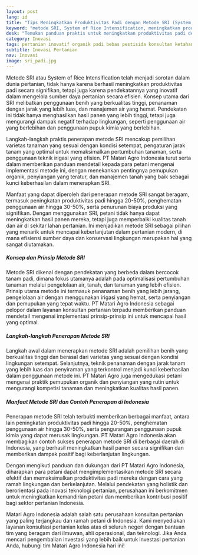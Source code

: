 ```yaml
---
layout: post
lang: id
title: "Tips Meningkatkan Produktivitas Padi dengan Metode SRI (System of Rice Intensification)"
keyword: "metode SRI, System of Rice Intensification, meningkatkan produktivitas padi, teknik bercocok tanam, pertanian padi, PT Matari Agro Indonesia, konsultan pertanian, pelatihan pertanian terpadu"
desk: "Temukan panduan praktis untuk meningkatkan produktivitas padi dengan metode SRI (System of Rice Intensification). PT Matari Agro Indonesia sebagai konsultan dan pusat pelatihan pertanian terpadu memberikan tips, manfaat, dan contoh sukses penerapan metode SRI di Indonesia"
category: Inovasi
tags: pertanian inovatif organik padi bebas pestisida konsultan ketahanan pangan
subtitle: Inovasi Pertanian
nav: Inovasi
image: sri_padi.jpg
---
```


Metode SRI atau System of Rice Intensification telah menjadi sorotan dalam dunia pertanian, tidak hanya karena berhasil meningkatkan produktivitas padi secara signifikan, tetapi juga karena pendekatannya yang inovatif dalam mengelola sumber daya pertanian secara efisien. Konsep utama dari SRI melibatkan penggunaan benih yang berkualitas tinggi, penanaman dengan jarak yang lebih luas, dan manajemen air yang hemat. Pendekatan ini tidak hanya menghasilkan hasil panen yang lebih tinggi, tetapi juga mengurangi dampak negatif terhadap lingkungan, seperti penggunaan air yang berlebihan dan penggunaan pupuk kimia yang berlebihan.

Langkah-langkah praktis penerapan metode SRI mencakup pemilihan varietas tanaman yang sesuai dengan kondisi setempat, pengaturan jarak tanam yang optimal untuk memaksimalkan pertumbuhan tanaman, serta penggunaan teknik irigasi yang efisien. PT Matari Agro Indonesia turut serta dalam memberikan panduan mendetail kepada para petani mengenai implementasi metode ini, dengan menekankan pentingnya pemupukan organik, penyiangan yang teratur, dan manajemen tanah yang baik sebagai kunci keberhasilan dalam menerapkan SRI.

Manfaat yang dapat diperoleh dari penerapan metode SRI sangat beragam, termasuk peningkatan produktivitas padi hingga 20-50%, penghematan penggunaan air hingga 30-50%, serta penurunan biaya produksi yang signifikan. Dengan menggunakan SRI, petani tidak hanya dapat meningkatkan hasil panen mereka, tetapi juga memperbaiki kualitas tanah dan air di sekitar lahan pertanian. Ini menjadikan metode SRI sebagai pilihan yang menarik untuk mencapai keberlanjutan dalam pertanian modern, di mana efisiensi sumber daya dan konservasi lingkungan merupakan hal yang sangat diutamakan.

##### Konsep dan Prinsip Metode SRI
Metode SRI dikenal dengan pendekatan yang berbeda dalam bercocok tanam padi, dimana fokus utamanya adalah pada optimalisasi pertumbuhan tanaman melalui pengelolaan air, tanah, dan tanaman yang lebih efisien. Prinsip utama metode ini termasuk penanaman benih yang lebih jarang, pengelolaan air dengan menggunakan irigasi yang hemat, serta penyiangan dan pemupukan yang tepat waktu. PT Matari Agro Indonesia sebagai pelopor dalam layanan konsultan pertanian terpadu memberikan panduan mendetail mengenai implementasi prinsip-prinsip ini untuk mencapai hasil yang optimal.

##### Langkah-langkah Penerapan Metode SRI
Langkah awal dalam menerapkan metode SRI adalah pemilihan benih yang berkualitas tinggi dan berasal dari varietas yang sesuai dengan kondisi lingkungan setempat. Selanjutnya, teknik penanaman dengan jarak tanam yang lebih luas dan penyiraman yang terkontrol menjadi kunci keberhasilan dalam penggunaan metode ini. PT Matari Agro juga mengedukasi petani mengenai praktik pemupukan organik dan penyiangan yang rutin untuk mengurangi kompetisi tanaman dan meningkatkan kualitas hasil panen.

##### Manfaat Metode SRI dan Contoh Penerapan di Indonesia
Penerapan metode SRI telah terbukti memberikan berbagai manfaat, antara lain peningkatan produktivitas padi hingga 20-50%, penghematan penggunaan air hingga 30-50%, serta pengurangan penggunaan pupuk kimia yang dapat merusak lingkungan. PT Matari Agro Indonesia akan membagikan contoh sukses penerapan metode SRI di berbagai daerah di Indonesia, yang berhasil meningkatkan hasil panen secara signifikan dan memberikan dampak positif bagi keberlanjutan lingkungan.

Dengan mengikuti panduan dan dukungan dari PT Matari Agro Indonesia, diharapkan para petani dapat mengimplementasikan metode SRI secara efektif dan memaksimalkan produktivitas padi mereka dengan cara yang ramah lingkungan dan berkelanjutan. Melalui pendekatan yang holistik dan berorientasi pada inovasi teknologi pertanian, perusahaan ini berkomitmen untuk meningkatkan kemandirian petani dan memberikan kontribusi positif bagi sektor pertanian Indonesia.

Matari Agro Indonesia adalah salah satu perusahaan konsultan pertanian yang paling terjangkau dan ramah petani di Indonesia. Kami menyediakan layanan konsultasi pertanian kelas atas di seluruh negeri dengan bantuan tim yang beragam dari ilmuwan, ahli operasional, dan teknologi. Jika Anda mencari pengembalian investasi yang lebih baik untuk investasi pertanian Anda, hubungi tim Matari Agro Indonesia hari ini!

